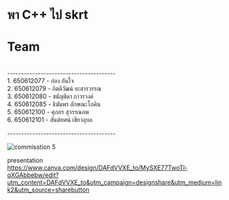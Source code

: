 # พา C++ ไป skrt
<h1>Team</h1> <br>
---------------------------------------<br>
1. 650612077 - ก๋อง กันใจ         <br>
2. 650612079 - กิตติวัฒน์ ยะสารวรรณ   <br>
3. 650612080 - ชนัญชิดา ถาวรวงค์    <br>
4. 650612085 - ธิฆัมพร ลักษณะโภคิน <br>
5. 650612100 - ศุภกร สุวรรณภพ   <br>
6. 650612101 - สันต์ทศน์ เขียวอุบล  <br>

---------------------------------------<br>

![commisstion 5](https://play-lh.googleusercontent.com/HDvcBYx8o2RqTeviL40N_HyP-ccg68LH9Sa1MN_sEkxI8cOKwRYWS3XrEda38PolbT0)
>
<!-- BLOG-POST-LIST:START -->
<!-- BLOG-POST-LIST:END -->


presentation
https://www.canva.com/design/DAFdVVXE_to/MySXE77TwoTl-qXGAbbebw/edit?utm_content=DAFdVVXE_to&utm_campaign=designshare&utm_medium=link2&utm_source=sharebutton
